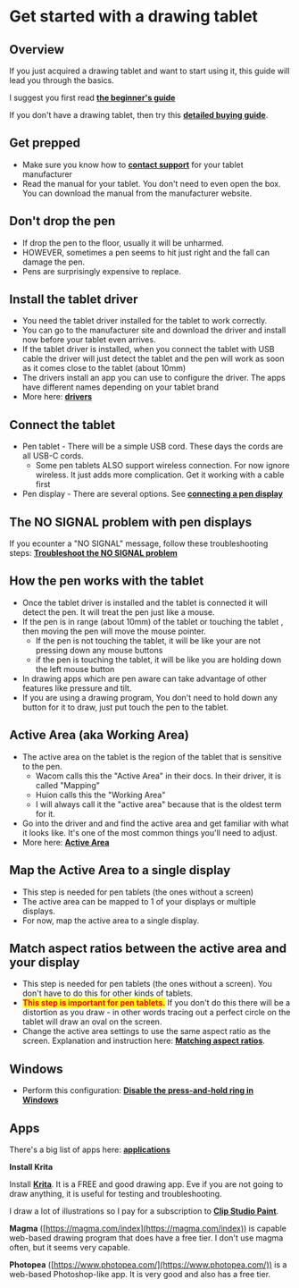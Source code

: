 # Get started with a drawing tablet

## Overview

If you just acquired a drawing tablet and want to start using it, this guide will lead you through the basics.

I suggest you first read [**the beginner's guide**](beginners-guide.md)&#x20;

If you don't have a drawing tablet, then try this [**detailed buying guide**](../buying-a-drawing-tablet/).&#x20;

## Get prepped

* Make sure you know how to [**contact support**](general/contacting-support.md) for your tablet manufacturer&#x20;
* Read the manual for your tablet. You don't need to even open the box. You can download the manual from the manufacturer website.

## Don't drop the pen

* If drop the pen to the floor, usually it will be unharmed.
* HOWEVER, sometimes a pen seems to hit just right and the fall can damage the pen.&#x20;
* Pens are surprisingly expensive to replace.

## Install the tablet driver

* You need the tablet driver installed for the tablet to work correctly.
* You can go to the manufacturer site and download the driver and install now before your tablet even arrives.&#x20;
* If the tablet driver is installed, when you connect the tablet with USB cable the driver will just detect the tablet and the pen will work as soon as it comes close to the tablet (about 10mm)
* The drivers install an app you can use to configure the driver. The apps have different names depending on your tablet brand
* More here: [**drivers**](drivers/)

## Connect the tablet

* Pen tablet - There will be a simple USB cord. These days the cords are all USB-C cords.
  * Some pen tablets ALSO support wireless connection. For now ignore wireless. It just adds more complication. Get it working with a cable first
* Pen display - There are several options. See [**connecting a pen display**](pen-displays/connecting-a-pen-display.md)

## The NO SIGNAL problem with pen displays

If you ecounter a "NO SIGNAL" message, follow these troubleshooting steps: [**Troubleshoot the NO SIGNAL problem**](../troubleshooting/troubleshoot-no-signal.md)

## How the pen works with the tablet

* Once the tablet driver is installed and the tablet is connected it will detect the pen. It will treat the pen just like a mouse.
* If the pen is in range (about 10mm) of the tablet or touching the tablet , then moving the pen will move the mouse pointer.
  * If the pen is not touching the tablet, it will be like your are not pressing down any mouse buttons
  * if the pen is touching the tablet, it will be like you are holding down the left mouse button
* In drawing apps which are pen aware can take advantage of other features like pressure and tilt.
* If you are using a drawing program, You don't need to hold down any button for it to draw, just put touch the pen to the tablet.

## Active Area (aka Working Area)

* The active area on the tablet is the region of the tablet that is sensitive to the pen.&#x20;
  * Wacom calls this the "Active Area" in their docs. In their driver, it is called "Mapping"&#x20;
  * Huion calls this the "Working Area"
  * I will always call it the "active area" because that is the oldest term for it.
* Go into the driver and and find the active area and get familiar with what it looks like. It's one of the most common things you'll need to adjust.
* More here: [**Active Area**](core-features/active-area.md)

## Map the Active Area to a single display

* This step is needed for pen tablets (the ones without a screen)
* The active area can be mapped to 1 of your displays or multiple displays.&#x20;
* For now, map the active area to a single display.

## Match aspect ratios between the active area and your display

* This step is needed for pen tablets (the ones without a screen). You don't have to do this for other kinds of tablets.&#x20;
* <mark style="color:red;">**This step is important for pen tablets.**</mark> If you don't do this there will be a distortion as you draw - in other words tracing out a perfect circle on the tablet will draw an oval on the screen.
* Change the active area settings to use the same aspect ratio as the screen. Explanation and instruction here: [**Matching aspect ratios**](core-features/active-area-aspect-ratio-1.md).&#x20;

## Windows&#x20;

* Perform this configuration: [**Disable the press-and-hold ring in Windows**](windows/disable-the-press-and-hold-ring-in-windows.md)&#x20;

## Apps

There's a big list of apps here: [**applications**](../applications/)&#x20;

**Install Krita**

Install [**Krita**](../applications/krita.md). It is a FREE and good drawing app. Eve if you are not going to draw anything, it is useful for testing and troubleshooting.

I draw a lot of illustrations so I pay for a subscription to [**Clip Studio Paint**](../applications/clip-studio-paint.md).

**Magma** ([https://magma.com/index](https://magma.com/index)) is capable web-based drawing program that does have a free tier. I don't use magma often, but it seems very capable.&#x20;

**Photopea** ([https://www.photopea.com/](https://www.photopea.com/)) is a web-based Photoshop-like app. It is very good and also has a free tier.

&#x20;







&#x20;&#x20;

&#x20;

## &#x20;


